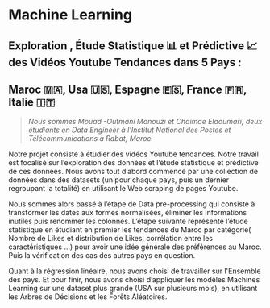 # Machine Learning
## Exploration , Étude Statistique 📊 et Prédictive 📈 des Vidéos Youtube      Tendances dans 5 Pays : 
## Maroc 🇲🇦, Usa 🇺🇸, Espagne 🇪🇸, France 🇫🇷, Italie 🇮🇹
 
  > _Nous sommes Mouad -Outmani Manouzi et Chaimae Elaoumari, deux étudiants en Data Engineer à l'Institut National 
  des Postes et Télécommunications à Rabat, Maroc._

  Notre projet consiste à étudier des vidéos Youtube tendances. Notre travail est focalisé sur l’exploration des données
  et l’étude statistique et prédictive de ces données. Nous avons tout d’abord commencé par une collection de données dans
  des datasets (un pour chaque pays,  puis un dernier regroupant la totalité) en utilisant le Web scraping de pages Youtube.
  
  Nous sommes alors passé à l’étape de Data pre-processing qui consiste à transformer les dates aux formes normalisées,
  éliminer les informations inutiles puis renommer les colonnes. L’étape suivante représente l’étude statistique en étudiant
  en premier les tendances du Maroc par catégorie( Nombre de Likes et distribution de Likes, corrélation entre les 
  caractéristiques ...) pour avoir une idée générale des préférences au Maroc. Puis la vérification des cas des autres pays
  en question. 
  
  Quant à la régression linéaire, nous avons choisi de travailler sur l'Ensemble des pays. Et pour finir, nous
  avons choisi d’appliquer les modèles Machines Learning sur une dataset plus grande (USA sur plusieurs mois), en utilisant
  les Arbres de Décisions et les Forêts Aléatoires.
